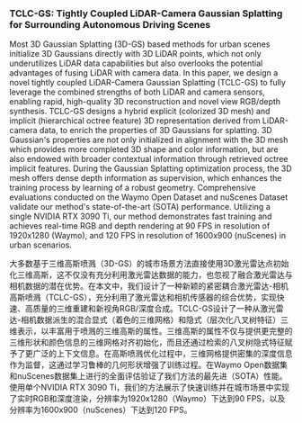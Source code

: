 ### TCLC-GS: Tightly Coupled LiDAR-Camera Gaussian Splatting for Surrounding Autonomous Driving Scenes

Most 3D Gaussian Splatting (3D-GS) based methods for urban scenes initialize 3D Gaussians directly with 3D LiDAR points, which not only underutilizes LiDAR data capabilities but also overlooks the potential advantages of fusing LiDAR with camera data. In this paper, we design a novel tightly coupled LiDAR-Camera Gaussian Splatting (TCLC-GS) to fully leverage the combined strengths of both LiDAR and camera sensors, enabling rapid, high-quality 3D reconstruction and novel view RGB/depth synthesis. TCLC-GS designs a hybrid explicit (colorized 3D mesh) and implicit (hierarchical octree feature) 3D representation derived from LiDAR-camera data, to enrich the properties of 3D Gaussians for splatting. 3D Gaussian's properties are not only initialized in alignment with the 3D mesh which provides more completed 3D shape and color information, but are also endowed with broader contextual information through retrieved octree implicit features. During the Gaussian Splatting optimization process, the 3D mesh offers dense depth information as supervision, which enhances the training process by learning of a robust geometry. Comprehensive evaluations conducted on the Waymo Open Dataset and nuScenes Dataset validate our method's state-of-the-art (SOTA) performance. Utilizing a single NVIDIA RTX 3090 Ti, our method demonstrates fast training and achieves real-time RGB and depth rendering at 90 FPS in resolution of 1920x1280 (Waymo), and 120 FPS in resolution of 1600x900 (nuScenes) in urban scenarios.

大多数基于三维高斯喷溅（3D-GS）的城市场景方法直接使用3D激光雷达点初始化三维高斯，这不仅没有充分利用激光雷达数据的能力，也忽视了融合激光雷达与相机数据的潜在优势。在本文中，我们设计了一种新颖的紧密耦合激光雷达-相机高斯喷溅（TCLC-GS），充分利用了激光雷达和相机传感器的综合优势，实现快速、高质量的三维重建和新视角RGB/深度合成。TCLC-GS设计了一种从激光雷达-相机数据派生的混合显式（着色的三维网格）和隐式（层次化八叉树特征）三维表示，以丰富用于喷溅的三维高斯的属性。三维高斯的属性不仅与提供更完整的三维形状和颜色信息的三维网格对齐初始化，而且还通过检索的八叉树隐式特征赋予了更广泛的上下文信息。在高斯喷溅优化过程中，三维网格提供密集的深度信息作为监督，这通过学习鲁棒的几何形状增强了训练过程。在Waymo Open数据集和nuScenes数据集上进行的全面评估验证了我们方法的最先进（SOTA）性能。使用单个NVIDIA RTX 3090 Ti，我们的方法展示了快速训练并在城市场景中实现了实时RGB和深度渲染，分辨率为1920x1280（Waymo）下达到90 FPS，以及分辨率为1600x900（nuScenes）下达到120 FPS。
